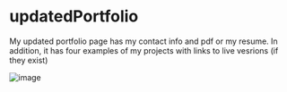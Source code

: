 # updatedPortfolio
My updated portfolio page has my contact info and pdf or my resume. In addition, it has four examples of my projects with links to live vesrions (if they exist)

![image](https://user-images.githubusercontent.com/88174852/143729709-783c19ae-9b8e-47d4-86fd-ff58ee849cf9.png)
